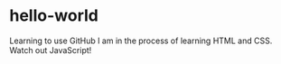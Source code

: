 # hello-world
Learning to use GitHub
I am in the process of learning HTML and CSS. Watch out JavaScript!
